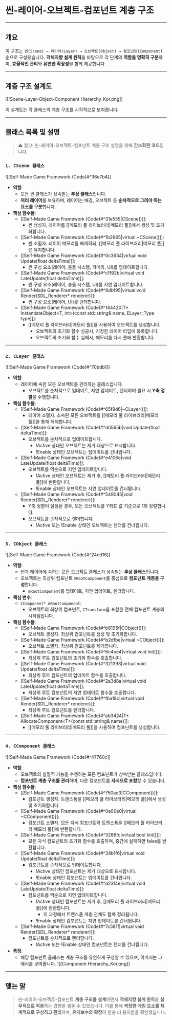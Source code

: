 # **씬-레이어-오브젝트-컴포넌트 계층 구조**
---
## **개요**
이 구조는 `씬(Scene) → 레이어(Layer) → 오브젝트(Object) → 컴포넌트(Component)` 순으로 구성됐습니다. **객체지향 설계 원칙**을 바탕으로 각 단계의 **역할을 명확히 구분**하며, **효율적인 관리**와 **유연한 확장성**을 함께 제공합니다.

---
## **계층 구조 설계도**
![[Scene-Layer-Object-Component Hierarchy_Kor.png]]

이 설계도는 각 클래스의 계층 구조를 시각적으로 보여줍니다.

---
## **클래스 목록 및 설명**

> ⚠️ 참고: 씬-레이어-오브젝트-컴포넌트 계층 구조 설명을 위해 **간소화한 코드**입니다.
### `1. CScene 클래스`
![[Self-Made Game Framework (Code)#^36e7b4]]
- **역할**:
    - 모든 씬 클래스가 상속받는 **추상 클래스**입니다.
    - **여러 레이어**를 보유하며, 레이어는 배경, 오브젝트 등 **순차적으로 그려야 하는 요소를 구분**합니다.
- **핵심 함수들**:
	- [[Self-Made Game Framework (Code)#^31e555|CScene()]]:
		- 씬 생성자. 레이어를 [[메모리 풀 라이브러리|메모리 풀]]에서 생성 및 초기화합니다.
	- [[Self-Made Game Framework (Code)#^1b2665|virtual ~CScene()]]:
		- 씬 소멸자. 레이어 메모리를 해제하되, [[메모리 풀 라이브러리|메모리 풀]]은 유지합니다.
	- [[Self-Made Game Framework (Code)#^0c3634|virtual void Update(float deltaTime)]]:
		- 씬 구성 요소(레이어, 충돌 시스템, 카메라, UI)를 업데이트합니다.
	- [[Self-Made Game Framework (Code)#^c1f92b|virtual void LateUpdate(float deltaTime)]]:
		- 씬 구성 요소(레이어, 충돌 시스템, UI)를 지연 업데이트합니다.
	- [[Self-Made Game Framework (Code)#^8dbf95|virtual void Render(SDL_Renderer* renderer)]]:
		- 씬 구성 요소(레이어, UI)를 렌더합니다.
	- [[Self-Made Game Framework (Code)#^144420|T* InstantiateObject\<T, int\>(const std::string& name, ELayer::Type type)]]:
		- [[메모리 풀 라이브러리|메모리 풀]]을 사용하여 오브젝트를 생성합니다.
			- 오브젝트의 초기화 함수 성공시, 지정한 레이어 타입에 등록합니다.
			- 오브젝트의 초기화 함수 실패시, 메모리를 다시 풀에 반환합니다.

---
### `2. CLayer 클래스`
![[Self-Made Game Framework (Code)#^70bdb1]]
- **역할**:
	- 레이어에 속한 모든 오브젝트를 관리하는 클래스입니다.
		- 오브젝트를 순차적으로 업데이트, 지연 업데이트, 렌더하며 필요 시 **Y축 정렬**을 수행합니다.
- **핵심 함수들**:
	- [[Self-Made Game Framework (Code)#^65f9d6|~CLayer()]]:
		- 레이어 소멸자. 소속된 모든 오브젝트를 [[메모리 풀 라이브러리|메모리 풀]]을 통해 해제합니다.
	- [[Self-Made Game Framework (Code)#^d0565b|void Update(float deltaTime)]]:
		- 오브젝트를 순차적으로 업데이트합니다.
			- !Active 상태인 오브젝트는 제거 대상으로 표시합니다.
			- !Enable 상태인 오브젝트는 업데이트를 건너뜁니다.
	- [[Self-Made Game Framework (Code)#^e4106e|void LateUpdate(float deltaTime)]]:
		- 오브젝트를 역순으로 지연 업데이트합니다.
			- !Active 상태인 오브젝트는 제거 후, [[메모리 풀 라이브러리|메모리 풀]]에 반환합니다.
			- !Enable 상태인 오브젝트는 지연 업데이트를 건너뜁니다.
	- [[Self-Made Game Framework (Code)#^549045|void Render(SDL_Renderer* renderer)]]:
		- Y축 정렬이 설정된 경우, 모든 오브젝트를 Y좌표 값 기준으로 1회 정렬합니다.
		- 오브젝트를 순차적으로 렌더합니다.
			- !Active 또는 !Enable 상태인 오브젝트는 렌더를 건너뜁니다.

---
### `3. CObject 클래스`
![[Self-Made Game Framework (Code)#^24ed16]]
- **역할**:
    - 씬과 레이어에 속하는 모든 오브젝트 클래스가 상속받는 **추상 클래스**입니다.
    - 오브젝트는 최상위 컴포넌트 `mRootComponent`를 중심으로 **컴포넌트 계층을 구성**합니다.
	    - `mRootComponent`를 업데이트, 지연 업데이트, 렌더합니다.
- **핵심 변수**:
	- `CComponent* mRootComponent`:
		- 오브젝트의 최상위 컴포넌트, `CTransform`을 포함한 전체 컴포넌트 계층의 시작점입니다.
- **핵심 함수들**:
	- [[Self-Made Game Framework (Code)#^b8195f|CObject()]]:
		- 오브젝트 생성자. 최상위 컴포넌트를 생성 및 초기화합니다.
	- [[Self-Made Game Framework (Code)#^b2dfbe|virtual ~CObject()]]:
		- 오브젝트 소멸자. 최상위 컴포넌트를 제거합니다.
	- [[Self-Made Game Framework (Code)#^6c4ee4|virtual void Init()]]:
		- 최상위 루트 컴포넌트의 초기화 함수를 호출합니다.
	- [[Self-Made Game Framework (Code)#^321393|virtual void Update(float deltaTime)]]:
		- 최상위 루트 컴포넌트의 업데이트 함수를 호출합니다.
	- [[Self-Made Game Framework (Code)#^2a3d8a|virtual void LateUpdate(float deltaTime)]]:
		- 최상위 루트 컴포넌트의 지연 업데이트 함수를 호출합니다.
	- [[Self-Made Game Framework (Code)#^fba18c|virtual void Render(SDL_Renderer* renderer)]]:
		- 최상위 루트 컴포넌트를 렌더합니다.
	- [[Self-Made Game Framework (Code)#^ab3424|T* AllocateComponent\<T\>(const std::string& name)]]:
		- [[메모리 풀 라이브러리|메모리 풀]]을 사용하여 컴포넌트를 생성합니다.
---
### `4. CComponent 클래스`
![[Self-Made Game Framework (Code)#^47760c]]
- **역할**:
	- 오브젝트의 실질적 기능을 수행하는 모든 컴포넌트가 상속받는 클래스입니다.
	- **컴포넌트 계층 구조를 관리**하며, 다른 컴포넌트를 **자식으로 포함**할 수 있습니다.
- **핵심 함수들**:
	- [[Self-Made Game Framework (Code)#^750ae3|CComponent()]]:
		- 컴포넌트 생성자. 트랜스폼을 [[메모리 풀 라이브러리|메모리 풀]]에서 생성 및 초기화합니다.
	- [[Self-Made Game Framework (Code)#^0e00e0|virtual ~CComponent()]]:
		- 컴포넌트 소멸자. 모든 자식 컴포넌트와 트랜스폼을 [[메모리 풀 라이브러리|메모리 풀]]에 반환합니다.
	- [[Self-Made Game Framework (Code)#^3286fc|virtual bool Init()]]:
		- 모든 자식 컴포넌트의 초기화 함수를 호출하며, 중간에 실패하면 false를 반환합니다.
	- [[Self-Made Game Framework (Code)#^34b1f6|virtual void Update(float deltaTime)]]:
		- 컴포넌트를 순차적으로 업데이트합니다.
			- !Active 상태인 컴포넌트는 제거 대상으로 표시합니다.
			- !Enable 상태인 컴포넌트는 업데이트를 건너뜁니다.
	- [[Self-Made Game Framework (Code)#^d23f4e|virtual void LateUpdate(float deltaTime)]]:
		- 컴포넌트를 역순으로 지연 업데이트합니다.
			- !Active 상태인 컴포넌트는 제거 후, [[메모리 풀 라이브러리|메모리 풀]]에 반환합니다.
				- 이 과정에서 트랜스폼 계층 관계도 함께 정리됩니다.
			- !Enable 상태인 컴포넌트는 지연 업데이트를 건너뜁니다.
	- [[Self-Made Game Framework (Code)#^7c581f|virtual void Render(SDL_Renderer* renderer)]]:
		- 컴포넌트를 순차적으로 렌더합니다.
			- !Active 또는 !Enable 상태인 컴포넌트는 렌더를 건너뜁니다.
- **특징**:
	- 해당 컴포넌트 클래스는 계층 구조를 유연하게 구성할 수 있으며, 이미지는 그 예시를 보여줍니다.
	  ![[Component Hierarchy_Kor.png]]
---
## **맺는 말**
> 씬-레이어-오브젝트-컴포넌트 **계층 구조를 설계**하면서 **객체지향 설계 원칙**을 **실무적으로 적용**하는 경험을 쌓을 수 있었습니다. 이를 통해 **복잡한 게임 요소를 체계적으로 구성하고 관리**하며, **유지보수와 확장**이 한층 더 용이함을 확인했습니다.
